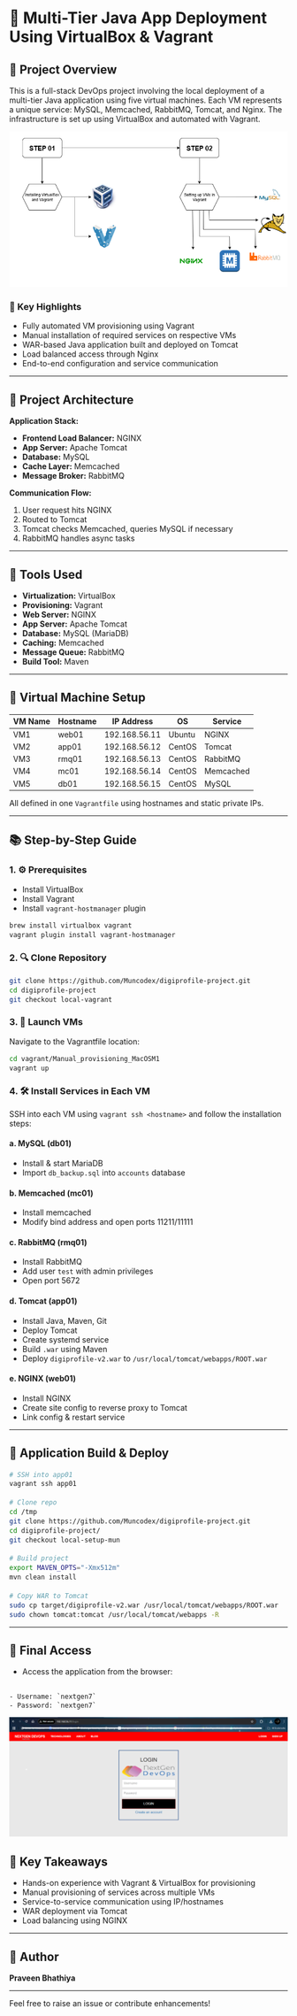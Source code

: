 # 🚀 Multi-Tier Java App Deployment Using VirtualBox & Vagrant

## 📄 Project Overview

This is a full-stack DevOps project involving the local deployment of a multi-tier Java application using five virtual machines. Each VM represents a unique service: MySQL, Memcached, RabbitMQ, Tomcat, and Nginx. The infrastructure is set up using VirtualBox and automated with Vagrant.

![Architectural Diagram](multitier.png)

### 🔧 Key Highlights

- Fully automated VM provisioning using Vagrant
- Manual installation of required services on respective VMs
- WAR-based Java application built and deployed on Tomcat
- Load balanced access through Nginx
- End-to-end configuration and service communication

---

## 📆 Project Architecture

**Application Stack:**

- **Frontend Load Balancer:** NGINX
- **App Server:** Apache Tomcat
- **Database:** MySQL
- **Cache Layer:** Memcached
- **Message Broker:** RabbitMQ

**Communication Flow:**

1. User request hits NGINX
2. Routed to Tomcat
3. Tomcat checks Memcached, queries MySQL if necessary
4. RabbitMQ handles async tasks

---

## 🔹 Tools Used

- **Virtualization:** VirtualBox
- **Provisioning:** Vagrant
- **Web Server:** NGINX
- **App Server:** Apache Tomcat
- **Database:** MySQL (MariaDB)
- **Caching:** Memcached
- **Message Queue:** RabbitMQ
- **Build Tool:** Maven

---

## 📂 Virtual Machine Setup

| VM Name | Hostname | IP Address    | OS     | Service   |
| ------- | -------- | ------------- | ------ | --------- |
| VM1     | web01    | 192.168.56.11 | Ubuntu | NGINX     |
| VM2     | app01    | 192.168.56.12 | CentOS | Tomcat    |
| VM3     | rmq01    | 192.168.56.13 | CentOS | RabbitMQ  |
| VM4     | mc01     | 192.168.56.14 | CentOS | Memcached |
| VM5     | db01     | 192.168.56.15 | CentOS | MySQL     |

All defined in one `Vagrantfile` using hostnames and static private IPs.

---

## 📚 Step-by-Step Guide

### 1. ⚙️ Prerequisites

- Install VirtualBox
- Install Vagrant
- Install `vagrant-hostmanager` plugin

```bash
brew install virtualbox vagrant
vagrant plugin install vagrant-hostmanager
```

### 2. 🔍 Clone Repository

```bash
git clone https://github.com/Muncodex/digiprofile-project.git
cd digiprofile-project
git checkout local-vagrant
```

### 3. 🔄 Launch VMs

Navigate to the Vagrantfile location:

```bash
cd vagrant/Manual_provisioning_MacOSM1
vagrant up
```

### 4. 🛠️ Install Services in Each VM

SSH into each VM using `vagrant ssh <hostname>` and follow the installation steps:

#### a. MySQL (db01)

- Install & start MariaDB
- Import `db_backup.sql` into `accounts` database

#### b. Memcached (mc01)

- Install memcached
- Modify bind address and open ports 11211/11111

#### c. RabbitMQ (rmq01)

- Install RabbitMQ
- Add user `test` with admin privileges
- Open port 5672

#### d. Tomcat (app01)

- Install Java, Maven, Git
- Deploy Tomcat
- Create systemd service
- Build `.war` using Maven
- Deploy `digiprofile-v2.war` to `/usr/local/tomcat/webapps/ROOT.war`

#### e. NGINX (web01)

- Install NGINX
- Create site config to reverse proxy to Tomcat
- Link config & restart service

---

## 🔢 Application Build & Deploy

```bash
# SSH into app01
vagrant ssh app01

# Clone repo
cd /tmp
git clone https://github.com/Muncodex/digiprofile-project.git
cd digiprofile-project/
git checkout local-setup-mun

# Build project
export MAVEN_OPTS="-Xmx512m"
mvn clean install

# Copy WAR to Tomcat
sudo cp target/digiprofile-v2.war /usr/local/tomcat/webapps/ROOT.war
sudo chown tomcat:tomcat /usr/local/tomcat/webapps -R
```

---

## 📅 Final Access

- Access the application from the browser:
  ```[http://192.168.56.11](http://192.168.56.11)
  ```

```
- Username: `nextgen7`
- Password: `nextgen7`
```
![Login Page](login_page.png)

## 🌟 Key Takeaways
- Hands-on experience with Vagrant & VirtualBox for provisioning
- Manual provisioning of services across multiple VMs
- Service-to-service communication using IP/hostnames
- WAR deployment via Tomcat
- Load balancing using NGINX

---

## 👤 Author
**Praveen Bhathiya**  


---

Feel free to raise an issue or contribute enhancements!

```
